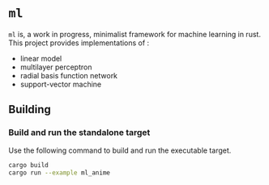 # `ml`

`ml` is, a work in progress, minimalist framework for machine learning in rust.  
This project provides implementations of :
- linear model
- multilayer perceptron
- radial basis function network
- support-vector machine

## Building

### Build and run the standalone target

Use the following command to build and run the executable target.

```bash
cargo build
cargo run --example ml_anime
```